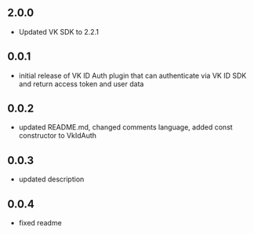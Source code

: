 ## 2.0.0

* Updated VK SDK to 2.2.1

## 0.0.1

* initial release of VK ID Auth plugin that can authenticate via VK ID SDK and return 
  access token and user data

## 0.0.2

* updated README.md, changed comments language, added const constructor to VkIdAuth

## 0.0.3

* updated description

## 0.0.4

* fixed readme